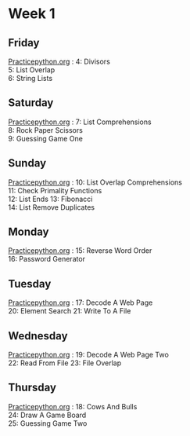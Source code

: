 Week 1
==

Friday
-

[Practicepython.org](http://www.practicepython.org/) :
  4: Divisors  
  5: List Overlap  
  6: String Lists  
  
Saturday
-
[Practicepython.org](http://www.practicepython.org/) :
  7: List Comprehensions  
  8: Rock Paper Scissors   
  9: Guessing Game One   

Sunday
-

[Practicepython.org](http://www.practicepython.org/) :
  10: List Overlap Comprehensions  
  11: Check Primality Functions   
  12: List Ends 
  13: Fibonacci  
  14: List Remove Duplicates  

Monday
-

[Practicepython.org](http://www.practicepython.org/) :
  15: Reverse Word Order   
  16: Password Generator     

Tuesday
-

[Practicepython.org](http://www.practicepython.org/) :
  17: Decode A Web Page      
  20: Element Search 
  21: Write To A File   

Wednesday
-

[Practicepython.org](http://www.practicepython.org/) :
  19: Decode A Web Page Two          
  22: Read From File 
  23: File Overlap   

Thursday
-

[Practicepython.org](http://www.practicepython.org/) :
  18: Cows And Bulls   
  24: Draw A Game Board  
  25: Guessing Game Two   
